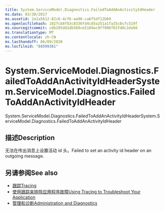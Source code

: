```yaml
---
title: System.ServiceModel.Diagnostics.FailedToAddAnActivityIdHeader
ms.date: 03/30/2017
ms.assetid: 2a1a5612-82c6-4cf6-aa96-ca6f5df12b69
ms.openlocfilehash: 102fcb8f83c8336fd4c85a251a1fa35c0cfc519f
ms.sourcegitcommit: cdb295dd1db589ce5169ac9ff096f01fd0c2da9d
ms.translationtype: MT
ms.contentlocale: zh-CN
ms.lasthandoff: 06/09/2020
ms.locfileid: "84599381"
---
```

# <a name="systemservicemodeldiagnosticsfailedtoaddanactivityidheader"></a><span data-ttu-id="5ff5a-102">System.ServiceModel.Diagnostics.FailedToAddAnActivityIdHeader</span><span class="sxs-lookup"><span data-stu-id="5ff5a-102">System.ServiceModel.Diagnostics.FailedToAddAnActivityIdHeader</span></span>
<span data-ttu-id="5ff5a-103">System.ServiceModel.Diagnostics.FailedToAddAnActivityIdHeader</span><span class="sxs-lookup"><span data-stu-id="5ff5a-103">System.ServiceModel.Diagnostics.FailedToAddAnActivityIdHeader</span></span>  
  
## <a name="description"></a><span data-ttu-id="5ff5a-104">描述</span><span class="sxs-lookup"><span data-stu-id="5ff5a-104">Description</span></span>  
 <span data-ttu-id="5ff5a-105">无法在传出消息上设置活动 id 头。</span><span class="sxs-lookup"><span data-stu-id="5ff5a-105">Failed to set an activity id header on an outgoing message.</span></span>  
  
## <a name="see-also"></a><span data-ttu-id="5ff5a-106">另请参阅</span><span class="sxs-lookup"><span data-stu-id="5ff5a-106">See also</span></span>

- [<span data-ttu-id="5ff5a-107">跟踪</span><span class="sxs-lookup"><span data-stu-id="5ff5a-107">Tracing</span></span>](index.md)
- [<span data-ttu-id="5ff5a-108">使用跟踪来排除应用程序故障</span><span class="sxs-lookup"><span data-stu-id="5ff5a-108">Using Tracing to Troubleshoot Your Application</span></span>](using-tracing-to-troubleshoot-your-application.md)
- [<span data-ttu-id="5ff5a-109">管理和诊断</span><span class="sxs-lookup"><span data-stu-id="5ff5a-109">Administration and Diagnostics</span></span>](../index.md)
